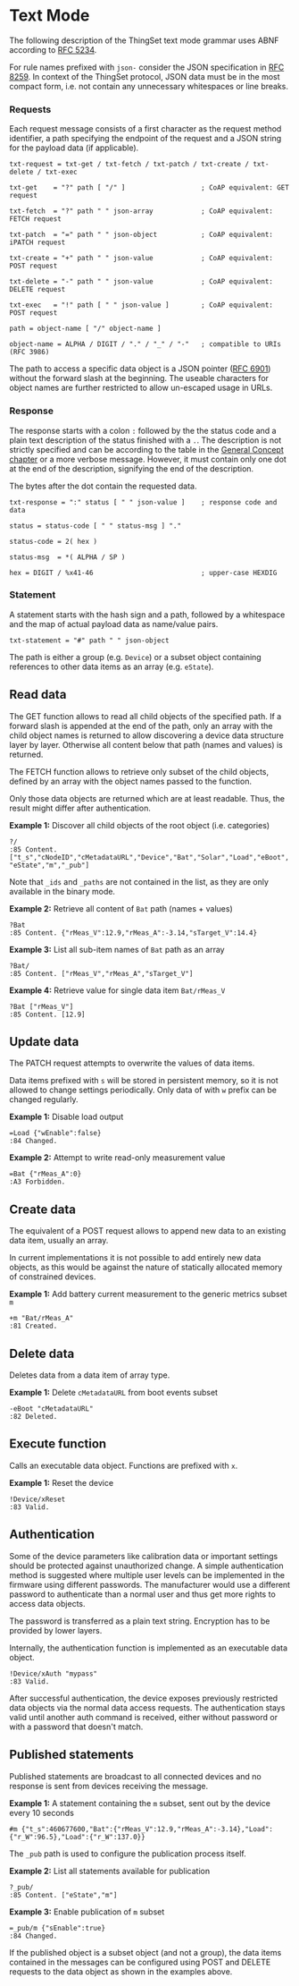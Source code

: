 # Text Mode

The following description of the ThingSet text mode grammar uses ABNF according to [RFC 5234](https://tools.ietf.org/html/rfc5234).

For rule names prefixed with `json-` consider the JSON specification in [RFC 8259](https://tools.ietf.org/html/rfc8259). In context of the ThingSet protocol, JSON data must be in the most compact form, i.e. not contain any unnecessary whitespaces or line breaks.

### Requests

Each request message consists of a first character as the request method identifier, a path specifying the endpoint of the request and a JSON string for the payload data (if applicable).

    txt-request = txt-get / txt-fetch / txt-patch / txt-create / txt-delete / txt-exec

    txt-get    = "?" path [ "/" ]                   ; CoAP equivalent: GET request

    txt-fetch  = "?" path " " json-array            ; CoAP equivalent: FETCH request

    txt-patch  = "=" path " " json-object           ; CoAP equivalent: iPATCH request

    txt-create = "+" path " " json-value            ; CoAP equivalent: POST request

    txt-delete = "-" path " " json-value            ; CoAP equivalent: DELETE request

    txt-exec   = "!" path [ " " json-value ]        ; CoAP equivalent: POST request

    path = object-name [ "/" object-name ]

    object-name = ALPHA / DIGIT / "." / "_" / "-"   ; compatible to URIs (RFC 3986)

The path to access a specific data object is a JSON pointer ([RFC 6901](https://tools.ietf.org/html/rfc6901)) without the forward slash at the beginning. The useable characters for object names are further restricted to allow un-escaped usage in URLs.

### Response

The response starts with a colon `:` followed by the the status code and a plain text description of the status finished with a `.`. The description is not strictly specified and can be according to the table in the [General Concept chapter](2a_general.md) or a more verbose message. However, it must contain only one dot at the end of the description, signifying the end of the description.

The bytes after the dot contain the requested data.

    txt-response = ":" status [ " " json-value ]    ; response code and data

    status = status-code [ " " status-msg ] "."

    status-code = 2( hex )

    status-msg  = *( ALPHA / SP )

    hex = DIGIT / %x41-46                           ; upper-case HEXDIG

### Statement

A statement starts with the hash sign and a path, followed by a whitespace and the map of actual payload data as name/value pairs.

    txt-statement = "#" path " " json-object

The path is either a group (e.g. `Device`) or a subset object containing references to other data items as an array (e.g. `eState`).

## Read data

The GET function allows to read all child objects of the specified path. If a forward slash is appended at the end of the path, only an array with the child object names is returned to allow discovering a device data structure layer by layer. Otherwise all content below that path (names and values) is returned.

The FETCH function allows to retrieve only subset of the child objects, defined by an array with the object names passed to the function.

Only those data objects are returned which are at least readable. Thus, the result might differ after authentication.

**Example 1:** Discover all child objects of the root object (i.e. categories)

    ?/
    :85 Content. ["t_s","cNodeID","cMetadataURL","Device","Bat","Solar","Load","eBoot",
    "eState","m","_pub"]

Note that `_ids` and `_paths` are not contained in the list, as they are only available in the binary mode.

**Example 2:** Retrieve all content of `Bat` path (names + values)

    ?Bat
    :85 Content. {"rMeas_V":12.9,"rMeas_A":-3.14,"sTarget_V":14.4}

**Example 3:** List all sub-item names of `Bat` path as an array

    ?Bat/
    :85 Content. ["rMeas_V","rMeas_A","sTarget_V"]

**Example 4:** Retrieve value for single data item `Bat/rMeas_V`

    ?Bat ["rMeas_V"]
    :85 Content. [12.9]

## Update data

The PATCH request attempts to overwrite the values of data items.

Data items prefixed with `s` will be stored in persistent memory, so it is not allowed to change settings periodically. Only data of with `w` prefix can be changed regularly.

**Example 1:** Disable load output

    =Load {"wEnable":false}
    :84 Changed.

**Example 2:** Attempt to write read-only measurement value

    =Bat {"rMeas_A":0}
    :A3 Forbidden.

## Create data

The equivalent of a POST request allows to append new data to an existing data item, usually an array.

In current implementations it is not possible to add entirely new data objects, as this would be against the nature of statically allocated memory of constrained devices.

**Example 1:** Add battery current measurement to the generic metrics subset `m`

    +m "Bat/rMeas_A"
    :81 Created.

## Delete data

Deletes data from a data item of array type.

**Example 1:** Delete `cMetadataURL` from boot events subset

    -eBoot "cMetadataURL"
    :82 Deleted.

## Execute function

Calls an executable data object. Functions are prefixed with `x`.

**Example 1:** Reset the device

    !Device/xReset
    :83 Valid.

## Authentication

Some of the device parameters like calibration data or important settings should be protected against unauthorized change. A simple authentication method is suggested where multiple user levels can be implemented in the firmware using different passwords. The manufacturer would use a different password to authenticate than a normal user and thus get more rights to access data objects.

The password is transferred as a plain text string. Encryption has to be provided by lower layers.

Internally, the authentication function is implemented as an executable data object.

    !Device/xAuth "mypass"
    :83 Valid.

After successful authentication, the device exposes previously restricted data objects via the normal data access requests. The authentication stays valid until another auth command is received, either without password or with a password that doesn't match.

## Published statements

Published statements are broadcast to all connected devices and no response is sent from devices receiving the message.

**Example 1:** A statement containing the `m` subset, sent out by the device every 10 seconds

    #m {"t_s":460677600,"Bat":{"rMeas_V":12.9,"rMeas_A":-3.14},"Load":{"r_W":96.5},"Load":{"r_W":137.0}}

The `_pub` path is used to configure the publication process itself.

**Example 2:** List all statements available for publication

    ?_pub/
    :85 Content. ["eState","m"]

**Example 3:** Enable publication of `m` subset

    =_pub/m {"sEnable":true}
    :84 Changed.

If the published object is a subset object (and not a group), the data items contained in the messages can be configured using POST and DELETE requests to the data object as shown in the examples above.
